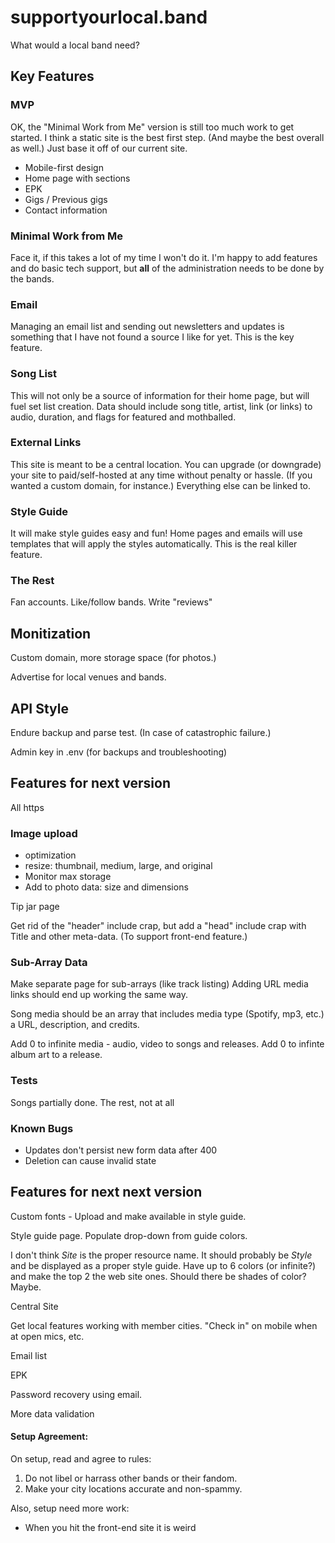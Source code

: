 # supportyourlocal.band

What would a local band need?

## Key Features

### MVP

OK, the "Minimal Work from Me" version is still too much work to get started. I think a static site is the best first step. (And maybe the best overall as well.) Just base it off of our current site.

* Mobile-first design
* Home page with sections
* EPK
* Gigs / Previous gigs
* Contact information

### Minimal Work from Me

Face it, if this takes a lot of my time I won't do it. I'm happy to add features and do basic tech support, but **all** of the administration needs to be done by the bands.

### Email

Managing an email list and sending out newsletters and updates is something that I have not found a source I like for yet. This is the key feature.

### Song List

This will not only be a source of information for their home page, but will fuel set list creation. Data should include song title, artist, link (or links) to audio, duration, and flags for featured and mothballed.

### External Links

This site is meant to be a central location. You can upgrade (or downgrade) your site to paid/self-hosted at any time without penalty or hassle. (If you wanted a custom domain, for instance.) Everything else can be linked to.

### Style Guide

It will make style guides easy and fun! Home pages and emails will use templates that will apply the styles automatically. This is the real killer feature.

### The Rest

Fan accounts. Like/follow bands. Write "reviews"

## Monitization

Custom domain, more storage space (for photos.)

Advertise for local venues and bands.

## API Style

Endure backup and parse test. (In case of catastrophic failure.)

Admin key in .env (for backups and troubleshooting)

## Features for next version

All https

### Image upload

* optimization
* resize: thumbnail, medium, large, and original
* Monitor max storage
* Add to photo data: size and dimensions

Tip jar page

Get rid of the "header" include crap, but add a "head" include crap with Title and other meta-data. (To support front-end feature.)

### Sub-Array Data

Make separate page for sub-arrays (like track listing) Adding URL media links should end up working the same way.

Song media should be an array that includes media type (Spotify, mp3, etc.) a URL, description, and credits.

Add 0 to infinite media - audio, video to songs and releases. Add 0 to infinte album art to a release.

### Tests

Songs partially done. The rest, not at all

### Known Bugs

* Updates don't persist new form data after 400
* Deletion can cause invalid state

## Features for next next version

Custom fonts - Upload and make available in style guide.

Style guide page. Populate drop-down from guide colors.

I don't think *Site* is the proper resource name. It should probably be *Style* and be displayed as a proper style guide. Have up to 6 colors (or infinite?) and make the top 2 the web site ones. Should there be shades of color? Maybe.

Central Site

Get local features working with member cities. "Check in" on mobile when at open mics, etc.

Email list

EPK

Password recovery using email.

More data validation

#### Setup Agreement:

On setup, read and agree to rules:

1. Do not libel or harrass other bands or their fandom.
2. Make your city locations accurate and non-spammy.

Also, setup need more work:
* When you hit the front-end site it is weird
